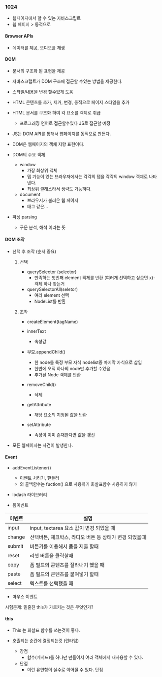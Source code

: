 ### 1024

- 웹페이지에서 할 수 있는 자바스크립트
- 웹 페이지 > 동적으로 

#### Browser APIs

- 데이터를 제공, 오디오를 재생

#### DOM

- 문서의 구조화 된 표현을 제공
- 자바스크랩트가 DOM 구조에 접근할 수있는 방법을 제공한다. 
- 스타일/내용을 변경 할수있게 도움
- HTML 콘텐츠를 추가, 제거, 변경, 동적으로 페이지 스타일을 추가 
- HTML 문서를 구조화 하여 각 요소를 객체로 취급
  - 프로그래밍 언어로 접근할수있다 JS로 접근할 예정 

- JS는 DOM API를 통해서 웹페이지를 동적으로 만든다. 

- DOM은 웹페이지의 객체 지향 표현이다.  
- DOM의 주요 객체
  - window
    - 가장 최상위 객체 
    - 탭 기능이 있는 브라우저에서는 각각의 탭을 각각의 window 객체로 나타낸다. 
    - 최상위 클래스라서 생략도 가능하다. 
  - document 
    - 브라우저가 불러온 웹 페이지 
    - <body> 태그 같은... 
- 파싱 parsing
  - 구문 분석, 해석 이라는 뜻 

####  DOM 조작

- 선택 후 조작 (순서 중요)

  1. 선택

     - querySelector (selector) 
       - 만족하는 첫번째 element 객체를 반환 (여러개 선택하고 싶으면 x)- 객체 하나 찾는거 
     - querySelectorAll(seletor)
       - 여러 element 선택 
       - NodeList를 반환 

  2. 조작

     - createElement(tagName)
     - innerText 
       - 속성값 
     - 부모.appendChild()
       - 한 node를 특정 부모 자식 nodelist중 마지막 자식으로 삽입 
       - 한번에 오직 하나의 node만 추가할 수있음 
       - 추가된 Node 객체를 반환

     - removeChild()
       - 삭제
     - getAttribute
       - 해당 요소의 지정된 값을 반환
     - setAttribute
       - 속성이 이미 존재한다면 값을 갱신

- 모든 웹페이지는 사건이 발생한다. 

#### Event

- addEventListener()
  - 이벤트 처리기, 핸들러 
  - 의 콜백함수는 fuction() 으로 사용하기 화살표함수 사용하지 않기

- lodash 라이브러리

- 폼이벤트

| 이벤트 | 설명                                                    |
| ------ | ------------------------------------------------------- |
| input  | input, textarea 요소 값이 변경 되었을 때                |
| change | 선택버튼, 체크박스, 라디오 버튼 등 상태가 변경 되었을때 |
| submit | 버튼키를 이용해서 폼을 제출 할때                        |
| reset  | 리셋 버튼을 클릭할때                                    |
| copy   | 폼 필드의 콘텐츠를 잘라내기 했을 때                     |
| paste  | 폼 필드의 큰텐츠를 붙여넣기 할때                        |
| select | 텍스트를 선택했을 때                                    |

- 마우스 이벤트	

시험문제: 밑줄친 this가 가르키는 것은 무엇인가?

#### this

- This 는 화살표 함수를 쓰는것이 좋다. 

- 호출되는 순간에 결정되는것 (런타임)
  - 장점 
    - 함수(메서드)를 하나만 만들어서 여러 객체에서 재사용할 수 있다. 
  - 단점
    - 이런 유연함이 실수로 이어질 수 있다. 단점 

